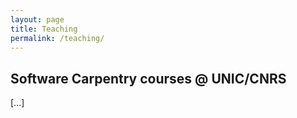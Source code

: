 ```yaml
---
layout: page
title: Teaching
permalink: /teaching/
---
```


## 

## Software Carpentry courses @ UNIC/CNRS

[...]





